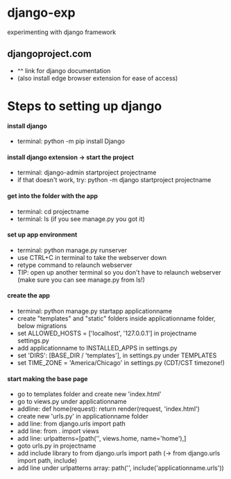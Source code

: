 # django-exp
experimenting with django framework

## djangoproject.com
- ^^ link for django documentation
- (also install edge browser extension for ease of access)

# Steps to setting up django
#### install django
- terminal: python -m pip install Django
#### install django extension -> start the project
- terminal: django-admin startproject projectname
- if that doesn't work, try: python -m django startproject projectname

#### get into the folder with the app
- terminal: cd projectname
- terminal: ls (if you see manage.py you got it)

#### set up app environment
- terminal: python manage.py runserver
- use CTRL+C in terminal to take the webserver down
- retype command to relaunch webserver
- TIP: open up another terminal so you don't have to relaunch webserver (make sure you can see manage.py from ls!)

#### create the app
- terminal: python manage.py startapp applicationname
- create "templates" and "static" folders inside applicationname folder, below migrations
- set ALLOWED_HOSTS = ['localhost', '127.0.0.1'] in projectname settings.py
- add applicationname to INSTALLED_APPS in settings.py
- set 'DIRS': [BASE_DIR / 'templates'], in settings.py under TEMPLATES
- set TIME_ZONE = 'America/Chicago' in settings.py (CDT/CST timezone!)

#### start making the base page
- go to templates folder and create new 'index.html'
- go to views.py under applicationname
- addline: def home(request): return render(request, 'index.html')
- create new 'urls.py' in applicationname folder
- add line: from django.urls import path
- add line: from . import views
- add line: urlpatterns=\[path\('', views.home, name='home'\),\]
- goto urls.py in projectname
- add include library to from django.urls import path (-> from django.urls import path, include)
- add line under urlpatterns array: path('', include('applicationname.urls'))
